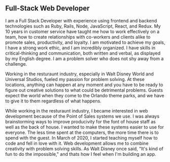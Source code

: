 ## Full-Stack Web Developer

I am a Full Stack Developer with experience using frontend and backend technologies such as Ruby, Rails, Node, JavaScript, React, and Redux. My 10 years in customer service have taught me how to work effectively on a team, how to create relationships with co-workers and clients alike to promote sales, productivity, and loyalty. I am motivated to achieve my goals, I have a strong work ethic, and I am incredibly organized. I have skills in critical-thinking and communication, both written and verbal, as displayed by my English degree. I am a problem solver who does not shy away from a challenge.

Working in the resturaunt industry, especially in Walt Disney World and Universal Studios, fueled my passion for problem solving. At these locations, anything can happen at any moment and you have to be ready to figure out creative solutions to what could be detrimental problems. Guests expect the world when they come to the Orlando theme parks, and we have to give it to them regardless of what happens. 

While working in the resturaunt industry, I became interested in web development because of the Point of Sales systems we use. I was always brainstorming ways to improve producivity for the font of house staff as well as the back of house. I wanted to make these systems easier to use for everyone. The less time spent at the computers, the more time there is to spend with the guest. In March of 2020, I started teaching myself how to code and fell in love with it. Web development allows me to combine creativity with problem solving skills. As Walt Disney once said, "It's kind of fun to do the impossible," and thats how I feel when I'm building an app.

<!-- ## <button>[Resume]</button>
## <button>Blog</button>
## <button>GitHub</button> -->

